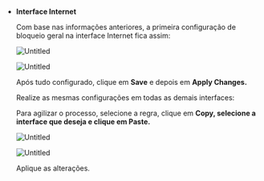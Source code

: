   
- **Interface Internet**
    
    Com base nas informações anteriores, a primeira configuração de bloqueio geral na interface Internet fica assim:
    
    ![Untitled](Projeto_2%20-%20Firewall,%20WAF,%20SIEM%20b9678ece1dc849258656670c38ca7246/Untitled%2018.png)
    
    ![Untitled](Projeto_2%20-%20Firewall,%20WAF,%20SIEM%20b9678ece1dc849258656670c38ca7246/Untitled%2019.png)
    
    Após tudo configurado, clique em **Save** e depois em **Apply Changes.** 
    
    Realize as mesmas configurações em todas as demais interfaces:
    
    Para agilizar o processo, selecione a regra, clique em  **Copy, selecione a interface que deseja e clique em Paste.** 
    
    ![Untitled](Projeto_2%20-%20Firewall,%20WAF,%20SIEM%20b9678ece1dc849258656670c38ca7246/Untitled%2020.png)
    
    ![Untitled](Projeto_2%20-%20Firewall,%20WAF,%20SIEM%20b9678ece1dc849258656670c38ca7246/Untitled%2021.png)
    
    Aplique as alterações. 

